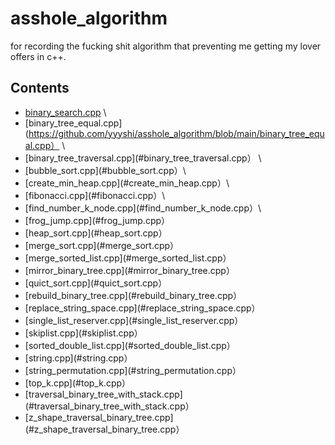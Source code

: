 # asshole_algorithm
for recording the fucking shit algorithm that preventing me getting my lover offers in c++.

## Contents
- [binary_search.cpp](https://github.com/yyyshi/asshole_algorithm/blob/main/binary_search.cpp)  \
- [binary_tree_equal.cpp](https://github.com/yyyshi/asshole_algorithm/blob/main/binary_tree_equal.cpp）  \
- [binary_tree_traversal.cpp](#binary_tree_traversal.cpp）  \
- [bubble_sort.cpp](#bubble_sort.cpp）\
- [create_min_heap.cpp](#create_min_heap.cpp）\
- [fibonacci.cpp](#fibonacci.cpp）\
- [find_number_k_node.cpp](#find_number_k_node.cpp）\
- [frog_jump.cpp](#frog_jump.cpp）
- [heap_sort.cpp](#heap_sort.cpp）
- [merge_sort.cpp](#merge_sort.cpp）
- [merge_sorted_list.cpp](#merge_sorted_list.cpp）
- [mirror_binary_tree.cpp](#mirror_binary_tree.cpp）
- [quict_sort.cpp](#quict_sort.cpp）
- [rebuild_binary_tree.cpp](#rebuild_binary_tree.cpp）
- [replace_string_space.cpp](#replace_string_space.cpp）
- [single_list_reserver.cpp](#single_list_reserver.cpp）
- [skiplist.cpp](#skiplist.cpp）
- [sorted_double_list.cpp](#sorted_double_list.cpp）
- [string.cpp](#string.cpp）
- [string_permutation.cpp](#string_permutation.cpp）
- [top_k.cpp](#top_k.cpp）
- [traversal_binary_tree_with_stack.cpp](#traversal_binary_tree_with_stack.cpp）
- [z_shape_traversal_binary_tree.cpp](#z_shape_traversal_binary_tree.cpp）

